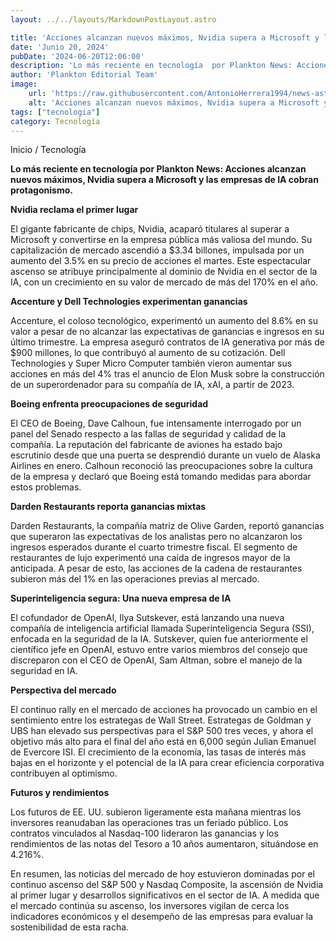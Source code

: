 ```yaml
---
layout: ../../layouts/MarkdownPostLayout.astro

title: 'Acciones alcanzan nuevos máximos, Nvidia supera a Microsoft y las empresas de IA cobran protagonismo'
date: 'Junio 20, 2024'
pubDate: '2024-06-20T12:06:00'
description: 'Lo más reciente en tecnología  por Plankton News: Acciones alcanzan nuevos máximos, Nvidia supera a Microsoft y las empresas de IA cobran protagonismo.'
author: 'Plankton Editorial Team'
image:
    url: 'https://raw.githubusercontent.com/AntonioHerrera1994/news-astro/master/src/assets/tecnologia/tec15.webp'
    alt: 'Acciones alcanzan nuevos máximos, Nvidia supera a Microsoft y las empresas de IA cobran protagonismo'
tags: ["tecnologia"]
category: Tecnología
---
```



<span><a href="/" style="text-decoration:none;color:#0F1416">Inicio</a> / <a href="/tecnologia" style="text-decoration:none;color:#0F1416">Tecnología</a></span>


<p style="font-weight: bold;">Lo más reciente en tecnología  por Plankton News: Acciones alcanzan nuevos máximos, Nvidia supera a Microsoft y las empresas de IA cobran protagonismo.</p>

**Nvidia reclama el primer lugar**

El gigante fabricante de chips, Nvidia, acaparó titulares al superar a Microsoft y convertirse en la empresa pública más valiosa del mundo. Su capitalización de mercado ascendió a $3.34 billones, impulsada por un aumento del 3.5% en su precio de acciones el martes. Este espectacular ascenso se atribuye principalmente al dominio de Nvidia en el sector de la IA, con un crecimiento en su valor de mercado de más del 170% en el año.

**Accenture y Dell Technologies experimentan ganancias**

Accenture, el coloso tecnológico, experimentó un aumento del 8.6% en su valor a pesar de no alcanzar las expectativas de ganancias e ingresos en su último trimestre. La empresa aseguró contratos de IA generativa por más de $900 millones, lo que contribuyó al aumento de su cotización. Dell Technologies y Super Micro Computer también vieron aumentar sus acciones en más del 4% tras el anuncio de Elon Musk sobre la construcción de un superordenador para su compañía de IA, xAI, a partir de 2023.

**Boeing enfrenta preocupaciones de seguridad**

El CEO de Boeing, Dave Calhoun, fue intensamente interrogado por un panel del Senado respecto a las fallas de seguridad y calidad de la compañía. La reputación del fabricante de aviones ha estado bajo escrutinio desde que una puerta se desprendió durante un vuelo de Alaska Airlines en enero. Calhoun reconoció las preocupaciones sobre la cultura de la empresa y declaró que Boeing está tomando medidas para abordar estos problemas.

**Darden Restaurants reporta ganancias mixtas**

Darden Restaurants, la compañía matriz de Olive Garden, reportó ganancias que superaron las expectativas de los analistas pero no alcanzaron los ingresos esperados durante el cuarto trimestre fiscal. El segmento de restaurantes de lujo experimentó una caída de ingresos mayor de la anticipada. A pesar de esto, las acciones de la cadena de restaurantes subieron más del 1% en las operaciones previas al mercado.

**Superinteligencia segura: Una nueva empresa de IA**

El cofundador de OpenAI, Ilya Sutskever, está lanzando una nueva compañía de inteligencia artificial llamada Superinteligencia Segura (SSI), enfocada en la seguridad de la IA. Sutskever, quien fue anteriormente el científico jefe en OpenAI, estuvo entre varios miembros del consejo que discreparon con el CEO de OpenAI, Sam Altman, sobre el manejo de la seguridad en IA.

**Perspectiva del mercado**

El continuo rally en el mercado de acciones ha provocado un cambio en el sentimiento entre los estrategas de Wall Street. Estrategas de Goldman y UBS han elevado sus perspectivas para el S&P 500 tres veces, y ahora el objetivo más alto para el final del año está en 6,000 según Julian Emanuel de Evercore ISI. El crecimiento de la economía, las tasas de interés más bajas en el horizonte y el potencial de la IA para crear eficiencia corporativa contribuyen al optimismo.

**Futuros y rendimientos**

Los futuros de EE. UU. subieron ligeramente esta mañana mientras los inversores reanudaban las operaciones tras un feriado público. Los contratos vinculados al Nasdaq-100 lideraron las ganancias y los rendimientos de las notas del Tesoro a 10 años aumentaron, situándose en 4.216%.

En resumen, las noticias del mercado de hoy estuvieron dominadas por el continuo ascenso del S&P 500 y Nasdaq Composite, la ascensión de Nvidia al primer lugar y desarrollos significativos en el sector de IA. A medida que el mercado continúa su ascenso, los inversores vigilan de cerca los indicadores económicos y el desempeño de las empresas para evaluar la sostenibilidad de esta racha.